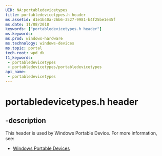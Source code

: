 ```yaml
---
UID: NA:portabledevicetypes
title: portabledevicetypes.h header
ms.assetid: d1e1b40a-26b6-3527-9981-b4f25be1e45f
ms.date: 11/08/2018
keywords: ["portabledevicetypes.h header"]
ms.keywords: 
ms.prod: windows-hardware
ms.technology: windows-devices
ms.topic: portal
tech.root: wpd_dk
f1_keywords:
 - portabledevicetypes
 - portabledevicetypes/portabledevicetypes
api_name:
 - portabledevicetypes
---
```


# portabledevicetypes.h header


## -description

This header is used by Windows Portable Device. For more information, see:

- [Windows Portable Devices](../_wpd_dk/index.md)

